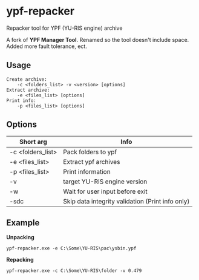 # ypf-repacker
Repacker tool for YPF (YU-RIS engine) archive 

A fork of **YPF Manager Tool**.
Renamed so the tool doesn't include space. Added more fault tolerance, ect.

## Usage
```shell
Create archive:         
    -c <folders_list> -v <version> [options]
Extract archive:        
    -e <files_list> [options]
Print info:             
    -p <files_list> [options]
```
## Options

|Short arg|Info|
|---|---|
|-c <folders_list>| Pack folders to ypf|
|-e <files_list>| Extract ypf archives|
|-p <files_list>| Print information|
|-v <version>| target YU-RIS engine version|
|-w| Wait for user input before exit|
|-sdc|Skip data integrity validation (Print info only)|

## Example
**Unpacking**
```shell
ypf-repacker.exe -e C:\Some\YU-RIS\pac\ysbin.ypf
```
**Repacking**
```shell
ypf-repacker.exe -c C:\Some\YU-RIS\folder -v 0.479
```